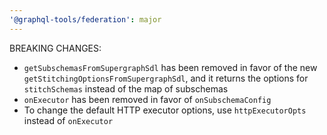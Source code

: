 ```yaml
---
'@graphql-tools/federation': major
---
```


BREAKING CHANGES:
- `getSubschemasFromSupergraphSdl` has been removed in favor of the new `getStitchingOptionsFromSupergraphSdl`, and it returns the options for `stitchSchemas` instead of the map of subschemas
- `onExecutor` has been removed in favor of `onSubschemaConfig`
- To change the default HTTP executor options, use `httpExecutorOpts` instead of `onExecutor`


